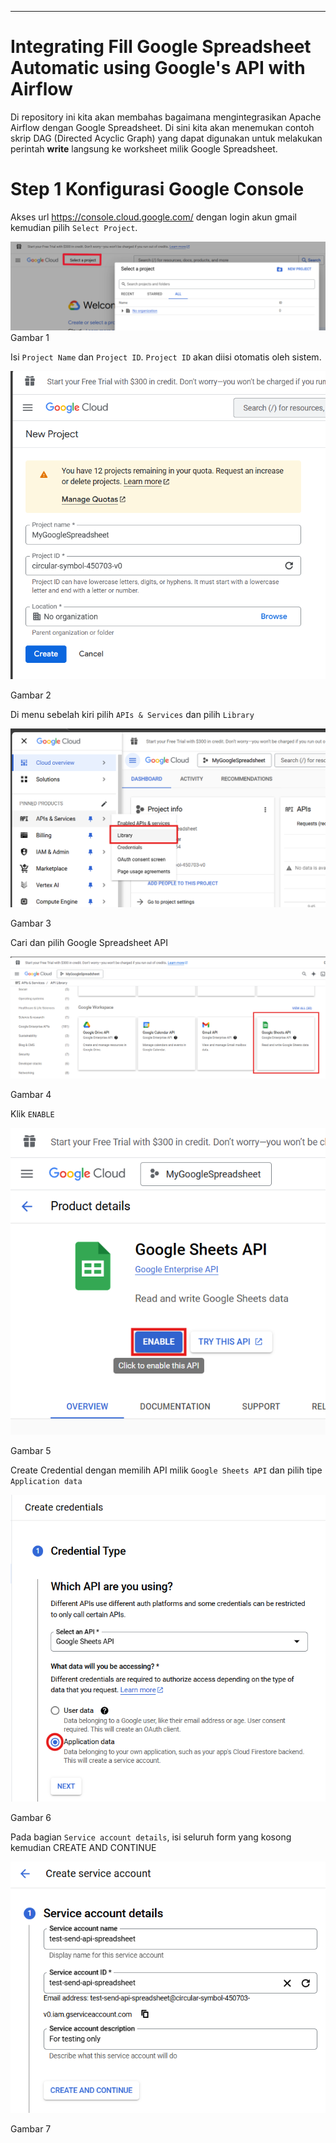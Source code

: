 ---
# **Integrating Fill Google Spreadsheet Automatic using Google's API with Airflow**

Di repository ini kita akan membahas bagaimana mengintegrasikan Apache Airflow dengan Google Spreadsheet. Di sini kita akan menemukan contoh skrip DAG (Directed Acyclic Graph) yang dapat digunakan untuk melakukan perintah **write** langsung ke worksheet milik Google Spreadsheet.

# Step 1 Konfigurasi Google Console

Akses url https://console.cloud.google.com/ dengan login akun gmail kemudian pilih `Select Project`.

![Alt Text](/pic/google_console_1.png)
Gambar 1

Isi `Project Name` dan `Project ID`. `Project ID` akan diisi otomatis oleh sistem.

![Alt Text](/pic/google_console_2.png)

Gambar 2

Di menu sebelah kiri pilih `APIs & Services` dan pilih `Library`

![Alt Text](/pic/google_console_3.png)

Gambar 3

Cari dan pilih Google Spreadsheet API

![Alt Text](/pic/google_console_4.png)

Gambar 4

Klik `ENABLE`

![Alt Text](/pic/google_console_5.png)

Gambar 5

Create Credential dengan memilih API milik `Google Sheets API` dan pilih tipe `Application data`

![Alt Text](/pic/google_console_6.png)

Gambar 6

Pada bagian `Service account details`, isi seluruh form yang kosong kemudian CREATE AND CONTINUE

![Alt Text](/pic/google_console_7.png)

Gambar 7
